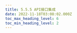 ```yaml
---
title: 5.5.5 API接口集成
date: 2022-11-18T03:08:02.000Z
toc_max_heading_level: 6
toc_min_heading_level: 2
---
```



